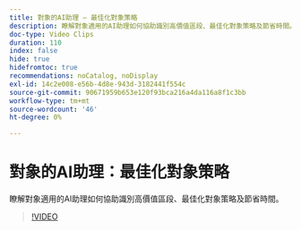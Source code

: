 ```yaml
---
title: 對象的AI助理 — 最佳化對象策略
description: 瞭解對象適用的AI助理如何協助識別高價值區段、最佳化對象策略及節省時間。
doc-type: Video Clips
duration: 110
index: false
hide: true
hidefromtoc: true
recommendations: noCatalog, noDisplay
exl-id: 14c2e008-e56b-4d8e-943d-3182441f554c
source-git-commit: 90671959b653e120f93bca216a4da116a8f1c3bb
workflow-type: tm+mt
source-wordcount: '46'
ht-degree: 0%

---
```


# 對象的AI助理：最佳化對象策略

瞭解對象適用的AI助理如何協助識別高價值區段、最佳化對象策略及節省時間。

<!-- 62_S508_3442517_109_ai-assistant-for-audiences-optimizing-audience-strategies -->
>[!VIDEO](https://video.tv.adobe.com/v/3459671/?learn=on&enablevpops=true&captions=chi_hant)
